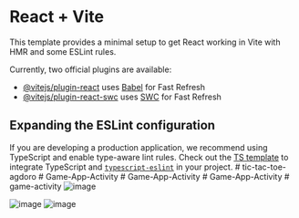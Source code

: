 # React + Vite

This template provides a minimal setup to get React working in Vite with HMR and some ESLint rules.

Currently, two official plugins are available:

- [@vitejs/plugin-react](https://github.com/vitejs/vite-plugin-react/blob/main/packages/plugin-react/README.md) uses [Babel](https://babeljs.io/) for Fast Refresh
- [@vitejs/plugin-react-swc](https://github.com/vitejs/vite-plugin-react-swc) uses [SWC](https://swc.rs/) for Fast Refresh

## Expanding the ESLint configuration

If you are developing a production application, we recommend using TypeScript and enable type-aware lint rules. Check out the [TS template](https://github.com/vitejs/vite/tree/main/packages/create-vite/template-react-ts) to integrate TypeScript and [`typescript-eslint`](https://typescript-eslint.io) in your project.
#   t i c - t a c - t o e - a g d o r o 
 
 #   G a m e - A p p - A c t i v i t y 
 
 #   G a m e - A p p - A c t i v i t y 
 
 #   G a m e - A p p - A c t i v i t y 
 
 #   g a m e - a c t i v i t y 
 
 ![image](https://github.com/user-attachments/assets/d289930d-504a-40d9-8e84-e2e8f7537288)

![image](https://github.com/user-attachments/assets/e0337635-4593-4064-8c50-0ec424037dce)
![image](https://github.com/user-attachments/assets/18be868f-d42f-4b52-aed1-e83c50ea3a17)


